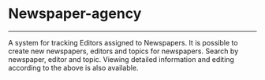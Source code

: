 # Newspaper-agency

---

 A system for tracking Editors assigned to Newspapers. It is possible to create new newspapers, editors and topics for newspapers. Search by newspaper, editor and topic. Viewing detailed information and editing according to the above is also available.
 
